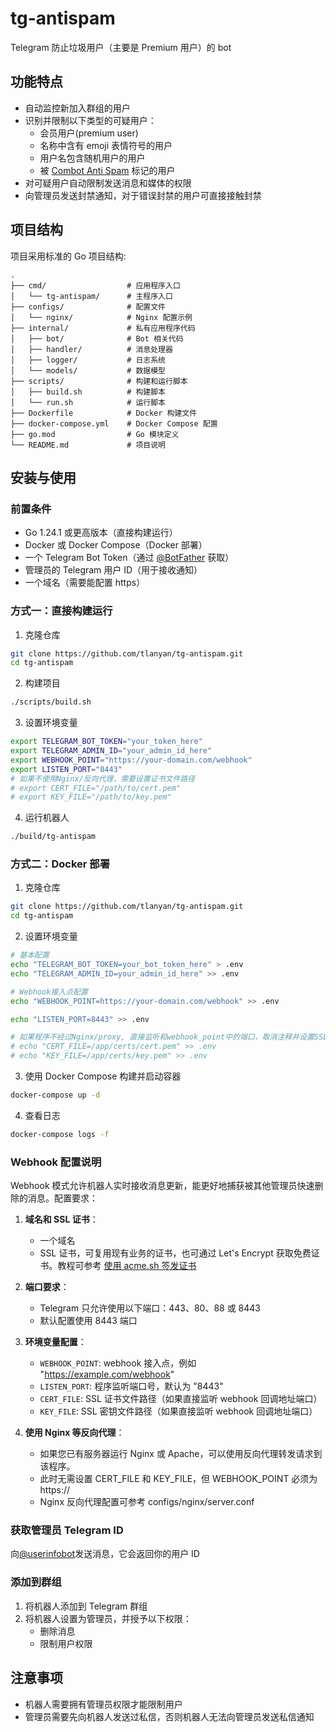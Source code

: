 # tg-antispam

Telegram 防止垃圾用户（主要是 Premium 用户）的 bot

## 功能特点

- 自动监控新加入群组的用户
- 识别并限制以下类型的可疑用户：
  - 会员用户(premium user)
  - 名称中含有 emoji 表情符号的用户
  - 用户名包含随机用户的用户
  - 被 [Combot Anti Spam](https://cas.chat) 标记的用户
- 对可疑用户自动限制发送消息和媒体的权限
- 向管理员发送封禁通知，对于错误封禁的用户可直接接触封禁

## 项目结构

项目采用标准的 Go 项目结构:

```
.
├── cmd/                  # 应用程序入口
│   └── tg-antispam/      # 主程序入口
├── configs/              # 配置文件
│   └── nginx/            # Nginx 配置示例
├── internal/             # 私有应用程序代码
│   ├── bot/              # Bot 相关代码
│   ├── handler/          # 消息处理器
│   ├── logger/           # 日志系统
│   └── models/           # 数据模型
├── scripts/              # 构建和运行脚本
│   ├── build.sh          # 构建脚本
│   └── run.sh            # 运行脚本
├── Dockerfile            # Docker 构建文件
├── docker-compose.yml    # Docker Compose 配置
├── go.mod                # Go 模块定义
└── README.md             # 项目说明
```

## 安装与使用

### 前置条件

- Go 1.24.1 或更高版本（直接构建运行）
- Docker 或 Docker Compose（Docker 部署）
- 一个 Telegram Bot Token（通过 [@BotFather](https://t.me/BotFather) 获取）
- 管理员的 Telegram 用户 ID（用于接收通知）
- 一个域名（需要能配置 https）

### 方式一：直接构建运行

1. 克隆仓库

```bash
git clone https://github.com/tlanyan/tg-antispam.git
cd tg-antispam
```

2. 构建项目

```bash
./scripts/build.sh
```

3. 设置环境变量

```bash
export TELEGRAM_BOT_TOKEN="your_token_here"
export TELEGRAM_ADMIN_ID="your_admin_id_here"
export WEBHOOK_POINT="https://your-domain.com/webhook"
export LISTEN_PORT="8443"
# 如果不使用Nginx/反向代理，需要设置证书文件路径
# export CERT_FILE="/path/to/cert.pem"
# export KEY_FILE="/path/to/key.pem"
```

4. 运行机器人

```bash
./build/tg-antispam
```

### 方式二：Docker 部署

1. 克隆仓库

```bash
git clone https://github.com/tlanyan/tg-antispam.git
cd tg-antispam
```

2. 设置环境变量

```bash
# 基本配置
echo "TELEGRAM_BOT_TOKEN=your_bot_token_here" > .env
echo "TELEGRAM_ADMIN_ID=your_admin_id_here" >> .env

# Webhook接入点配置
echo "WEBHOOK_POINT=https://your-domain.com/webhook" >> .env

echo "LISTEN_PORT=8443" >> .env

# 如果程序不经过Nginx/proxy, 直接监听和webhook_point中的端口，取消注释并设置SSL证书
# echo "CERT_FILE=/app/certs/cert.pem" >> .env
# echo "KEY_FILE=/app/certs/key.pem" >> .env
```

3. 使用 Docker Compose 构建并启动容器

```bash
docker-compose up -d
```

4. 查看日志

```bash
docker-compose logs -f
```

### Webhook 配置说明

Webhook 模式允许机器人实时接收消息更新，能更好地捕获被其他管理员快速删除的消息。配置要求：

1. **域名和 SSL 证书**：

   - 一个域名
   - SSL 证书，可复用现有业务的证书，也可通过 Let's Encrypt 获取免费证书。教程可参考 [使用 acme.sh 签发证书](https://itlanyan.com/use-acme-sh-get-free-cert/)

2. **端口要求**：

   - Telegram 只允许使用以下端口：443、80、88 或 8443
   - 默认配置使用 8443 端口

3. **环境变量配置**：

   - `WEBHOOK_POINT`: webhook 接入点，例如 "https://example.com/webhook"
   - `LISTEN_PORT`: 程序监听端口号，默认为 "8443"
   - `CERT_FILE`: SSL 证书文件路径（如果直接监听 webhook 回调地址端口）
   - `KEY_FILE`: SSL 密钥文件路径（如果直接监听 webhook 回调地址端口）

4. **使用 Nginx 等反向代理**：

   - 如果您已有服务器运行 Nginx 或 Apache，可以使用反向代理转发请求到该程序。
   - 此时无需设置 CERT_FILE 和 KEY_FILE，但 WEBHOOK_POINT 必须为 https://
   - Nginx 反向代理配置可参考 configs/nginx/server.conf

### 获取管理员 Telegram ID

向[@userinfobot](https://t.me/userinfobot)发送消息，它会返回你的用户 ID

### 添加到群组

1. 将机器人添加到 Telegram 群组
2. 将机器人设置为管理员，并授予以下权限：
   - 删除消息
   - 限制用户权限

## 注意事项

- 机器人需要拥有管理员权限才能限制用户
- 管理员需要先向机器人发送过私信，否则机器人无法向管理员发送私信通知
